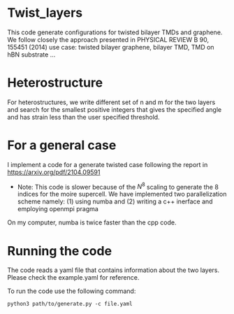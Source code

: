 # Twist_layers

This code generate configurations for twisted bilayer TMDs and graphene.
We follow closely the approach presented in PHYSICAL REVIEW B 90, 155451 (2014)
use case: twisted bilayer graphene, bilayer TMD, TMD on hBN substrate ...

# Heterostructure

For heterostructures, we write different set of n and m for the two layers and search for the smallest positive integers
that gives the specified angle and has strain less than the user specified threshold.

# For a general case

I implement a code for a generate twisted case following the report in https://arxiv.org/pdf/2104.09591

- Note: This code is slower because of the $N^8$ scaling to generate the 8 indices for the moire supercell.
We have implemented two parallelization scheme namely: (1) using numba and (2) writing a c++ inerface and employing openmpi pragma

On my computer, numba is twice faster than the cpp code.

# Running the code

The code reads a yaml file that contains information about the two layers. Please check the example.yaml for reference.

To run the code use the following command:

```python3 path/to/generate.py -c file.yaml```
